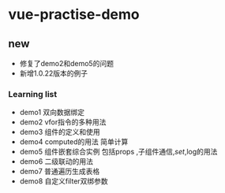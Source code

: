 # vue-practise-demo

## new
* 修复了demo2和demo5的问题  
* 新增1.0.22版本的例子


### Learning list
* demo1 双向数据绑定
* demo2 vfor指令的多种用法
* demo3 组件的定义和使用
* demo4 computed的用法 简单计算
* demo5 组件嵌套综合实例 包括props ,子组件通信,$set,$log的用法
* demo6 二级联动的用法
* demo7 普通遍历生成表格
* demo8 自定义filter双绑参数